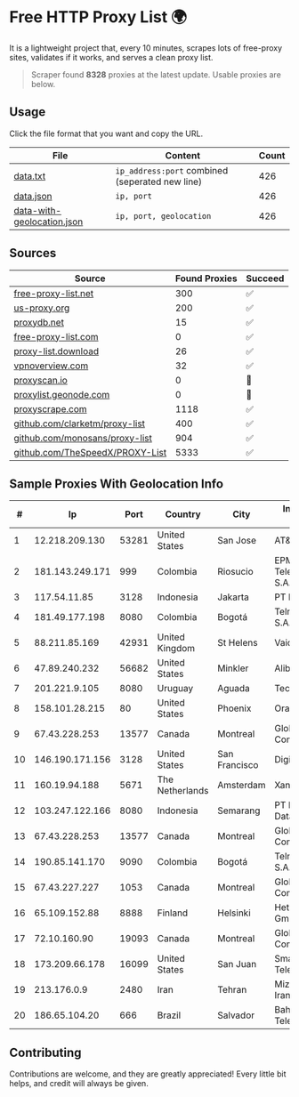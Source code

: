 
# Free HTTP Proxy List 🌍

It is a lightweight project that, every 10 minutes, scrapes lots of free-proxy sites, validates if it works, and serves a clean proxy list.


> Scraper found **8328** proxies at the latest update. Usable proxies are below.

## Usage

Click the file format that you want and copy the URL.


|File|Content|Count|
|----|-------|-----|
|[data.txt](https://raw.githubusercontent.com/themiralay/Proxy-List-World/master/data.txt)|`ip_address:port` combined (seperated new line)|426|
|[data.json](https://raw.githubusercontent.com/themiralay/Proxy-List-World/master/data.json)|`ip, port`|426|
|[data-with-geolocation.json](https://raw.githubusercontent.com/themiralay/Proxy-List-World/master/data-with-geolocation.json)|`ip, port, geolocation`|426|

## Sources

|Source|Found Proxies|Succeed|
|------|-------------|-------|
|[free-proxy-list.net](https://free-proxy-list.net)|300|✅|
|[us-proxy.org](https://www.us-proxy.org)|200|✅|
|[proxydb.net](http://proxydb.net)|15|✅|
|[free-proxy-list.com](https://free-proxy-list.com/?page=&port=&type%5B%5D=http&type%5B%5D=https&up_time=0&search=Search)|0|✅|
|[proxy-list.download](https://www.proxy-list.download/HTTP)|26|✅|
|[vpnoverview.com](https://vpnoverview.com/privacy/anonymous-browsing/free-proxy-servers)|32|✅|
|[proxyscan.io](https://www.proxyscan.io)|0|🚫|
|[proxylist.geonode.com](https://proxylist.geonode.com/api/proxy-list?limit=300&page=1&sort_by=lastChecked&sort_type=desc&protocols=http,https)|0|🚫|
|[proxyscrape.com](https://api.proxyscrape.com/v2/?request=displayproxies&protocol=http&timeout=10000&country=all&ssl=all&anonymity=all)|1118|✅|
|[github.com/clarketm/proxy-list](https://raw.githubusercontent.com/clarketm/proxy-list/master/proxy-list-raw.txt)|400|✅|
|[github.com/monosans/proxy-list](https://raw.githubusercontent.com/monosans/proxy-list/main/proxies/http.txt)|904|✅|
|[github.com/TheSpeedX/PROXY-List](https://raw.githubusercontent.com/TheSpeedX/PROXY-List/master/http.txt)|5333|✅|


## Sample Proxies With Geolocation Info

|#|Ip|Port|Country|City|Internet Service Provider|
|-|--|----|-------|----|-------------------------|
|1|12.218.209.130|53281|United States|San Jose|AT&T Services, Inc.|
|2|181.143.249.171|999|Colombia|Riosucio|EPM Telecomunicaciones S.A. E.S.P.|
|3|117.54.11.85|3128|Indonesia|Jakarta|PT IndoInternet|
|4|181.49.177.198|8080|Colombia|Bogotá|Telmex Colombia S.A.|
|5|88.211.85.169|42931|United Kingdom|St Helens|Vaioni Group Ltd|
|6|47.89.240.232|56682|United States|Minkler|Alibaba.com LLC|
|7|201.221.9.105|8080|Uruguay|Aguada|Tecnowind S.A.|
|8|158.101.28.215|80|United States|Phoenix|Oracle Corporation|
|9|67.43.228.253|13577|Canada|Montreal|GloboTech Communications|
|10|146.190.171.156|3128|United States|San Francisco|DigitalOcean, LLC|
|11|160.19.94.188|5671|The Netherlands|Amsterdam|Xantho UAB|
|12|103.247.122.166|8080|Indonesia|Semarang|PT Media Sarana Data|
|13|67.43.228.253|13577|Canada|Montreal|GloboTech Communications|
|14|190.85.141.170|9090|Colombia|Bogotá|Telmex Colombia S.A.|
|15|67.43.227.227|1053|Canada|Montreal|GloboTech Communications|
|16|65.109.152.88|8888|Finland|Helsinki|Hetzner Online GmbH|
|17|72.10.160.90|19093|Canada|Montreal|GloboTech Communications|
|18|173.209.66.178|16099|United States|San Juan|Smartcom Telephone|
|19|213.176.0.9|2480|Iran|Tehran|Mizban Dadeh Iranian Co. (Ltd)|
|20|186.65.104.20|666|Brazil|Salvador|Bahiadados Telecom Ltda.|



## Contributing

Contributions are welcome, and they are greatly appreciated! Every
little bit helps, and credit will always be given.

